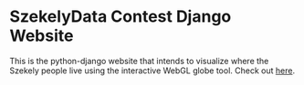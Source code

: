 # SzekelyData Contest Django Website

This is the python-django website that intends to visualize where the Szekely people live using the interactive WebGL globe tool. Check out [here](http://imetomi.pythonanywhere.com).
